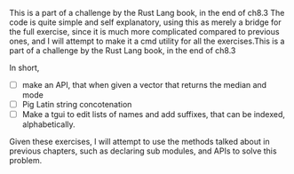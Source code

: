This is a part of a challenge by the Rust Lang book, in the end of ch8.3
The code is quite simple and self explanatory, using this as merely a bridge for the full exercise, since it is much more complicated compared to previous ones, and I will attempt to make it a cmd utility for all the exercises.This is a part of a challenge by the Rust Lang book, in the end of ch8.3

In short,

- [ ] make an API, that when given a vector that returns the median and mode
- [ ] Pig Latin string concotenation
- [ ] Make a tgui to edit lists of names and add suffixes, that can be indexed, alphabetically.

Given these exercises, I will attempt to use the methods talked about in previous chapters, such as declaring sub modules, and APIs to solve this problem.
